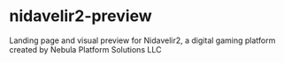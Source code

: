 # nidavelir2-preview
Landing page and visual preview for Nidavelir2, a digital gaming platform created by Nebula Platform Solutions LLC
